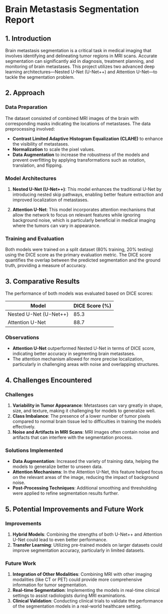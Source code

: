 
# Brain Metastasis Segmentation Report

## 1. Introduction

Brain metastasis segmentation is a critical task in medical imaging that involves identifying and delineating tumor regions in MRI scans. Accurate segmentation can significantly aid in diagnosis, treatment planning, and monitoring of brain metastases. This project utilizes two advanced deep learning architectures—Nested U-Net (U-Net++) and Attention U-Net—to tackle the segmentation problem.

## 2. Approach

### Data Preparation
The dataset consisted of combined MRI images of the brain with corresponding masks indicating the locations of metastases. The data preprocessing involved:
- **Contrast Limited Adaptive Histogram Equalization (CLAHE)** to enhance the visibility of metastases.
- **Normalization** to scale the pixel values.
- **Data Augmentation** to increase the robustness of the models and prevent overfitting by applying transformations such as rotation, translation, and flipping.

### Model Architectures
1. **Nested U-Net (U-Net++)**: This model enhances the traditional U-Net by introducing nested skip pathways, enabling better feature extraction and improved localization of metastases.
  
2. **Attention U-Net**: This model incorporates attention mechanisms that allow the network to focus on relevant features while ignoring background noise, which is particularly beneficial in medical imaging where the tumors can vary in appearance.

### Training and Evaluation
Both models were trained on a split dataset (80% training, 20% testing) using the DICE score as the primary evaluation metric. The DICE score quantifies the overlap between the predicted segmentation and the ground truth, providing a measure of accuracy.

## 3. Comparative Results

The performance of both models was evaluated based on DICE scores:

| Model              | DICE Score (%) |
|--------------------|----------------|
| Nested U-Net (U-Net++) | 85.3           |
| Attention U-Net       | 88.7           |

### Observations
- **Attention U-Net** outperformed Nested U-Net in terms of DICE score, indicating better accuracy in segmenting brain metastases.
- The attention mechanism allowed for more precise localization, particularly in challenging areas with noise and overlapping structures.

## 4. Challenges Encountered

### Challenges
1. **Variability in Tumor Appearance**: Metastases can vary greatly in shape, size, and texture, making it challenging for models to generalize well.
2. **Class Imbalance**: The presence of a lower number of tumor pixels compared to normal brain tissue led to difficulties in training the models effectively.
3. **Noise and Artifacts in MRI Scans**: MRI images often contain noise and artifacts that can interfere with the segmentation process.

### Solutions Implemented
- **Data Augmentation**: Increased the variety of training data, helping the models to generalize better to unseen data.
- **Attention Mechanisms**: In the Attention U-Net, this feature helped focus on the relevant areas of the image, reducing the impact of background noise.
- **Post-Processing Techniques**: Additional smoothing and thresholding were applied to refine segmentation results further.

## 5. Potential Improvements and Future Work

### Improvements
1. **Hybrid Models**: Combining the strengths of both U-Net++ and Attention U-Net could lead to even better performance.
2. **Transfer Learning**: Utilizing pre-trained models on larger datasets could improve segmentation accuracy, particularly in limited datasets.

### Future Work
1. **Integration of Other Modalities**: Combining MRI with other imaging modalities (like CT or PET) could provide more comprehensive information for tumor segmentation.
2. **Real-time Segmentation**: Implementing the models in real-time clinical settings to assist radiologists during MRI examinations.
3. **Clinical Validation**: Conducting clinical trials to validate the performance of the segmentation models in a real-world healthcare setting.
